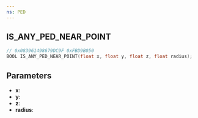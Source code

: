```yaml
---
ns: PED
---
```

## IS_ANY_PED_NEAR_POINT

```c
// 0x083961498679DC9F 0xFBD9B050
BOOL IS_ANY_PED_NEAR_POINT(float x, float y, float z, float radius);
```

## Parameters
* **x**:
* **y**:
* **z**:
* **radius**:
